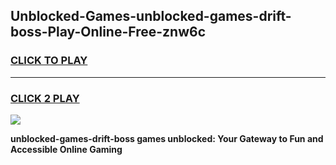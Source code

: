 
## Unblocked-Games-unblocked-games-drift-boss-Play-Online-Free-znw6c
<h3>
<a href="https://premium76.site?title=unblocked-games-drift-boss&ref=26A">CLICK TO PLAY</a></h3>
<hr>

<h3>
<a href="https://premium76.site?title=unblocked-games-drift-boss&ref=26A">CLICK 2 PLAY</a>
  
</h3>

<a href="https://premium76.site?title=unblocked-games-drift-boss&ref=26A"><img src="https://clearcache.store/games.png"></a>


**unblocked-games-drift-boss games unblocked: Your Gateway to Fun and Accessible Online Gaming**
